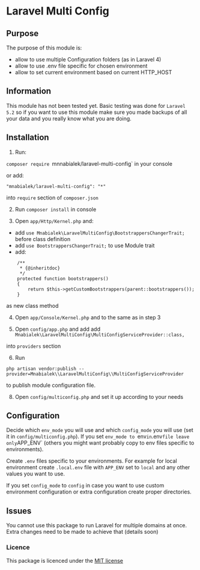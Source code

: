 Laravel Multi Config
======
## Purpose

The purpose of this module is:

- allow to use multiple Configuration folders (as in Laravel 4)
- allow to use .env file specific for chosen environment
- allow to set current environment based on current HTTP_HOST

## Information

This module has not been tested yet. Basic testing was done for `Laravel 5.2` so if you want to use this module make sure you made backups of all your data and you really know what you are doing.

## Installation

1) Run:

`composer require `mnnabialek/laravel-multi-config` in your console

or add:

`"mnabialek/laravel-multi-config": "*"`

into `require` section of `composer.json`

2) Run `composer install` in console

3) Open `app/Http/Kernel.php` and:

* add `use Mnabialek\LaravelMultiConfig\BootstrappersChangerTrait;` before class definition
* add `use BootstrappersChangerTrait;` to use Module trait
* add:

```
    /**
     * {@inheritdoc}
     */
    protected function bootstrappers()
    {
        return $this->getCustomBootstrappers(parent::bootstrappers());
    }    
```
    
as new class method

4) Open `app/Console/Kernel.php` and to the same as in step 3

5) Open `config/app.php` and add add `Mnabialek\LaravelMultiConfig\MultiConfigServiceProvider::class,`
 
 into `providers` section
 
6) Run

`php artisan vendor:publish --provider=Mnabialek\\LaravelMultiConfig\\MultiConfigServiceProvider`

to publish module configuration file.


8) Open `config/multiconfig.php` and set it up according to your needs

## Configuration

Decide which `env_mode` you will use and which `config_mode` you will use (set it in `config/multiconfig.php`).
If you set `env_mode to `env` in `.env` file leave only `APP_ENV` (others you might want probably copy to env files specific to environments).

Create `.env` files specific to your environments. For example for local environment create `.local.env` file with `APP_ENV` set to `local` and any other values you want to use.

If you set `config_mode` to `config` in case you want to use custom environment configuration or extra configuration create proper directories.

## Issues

You cannot use this package to run Laravel for multiple domains at once. Extra changes need to be made to achieve that (details soon)

### Licence

This package is licenced under the [MIT license](http://opensource.org/licenses/MIT)
